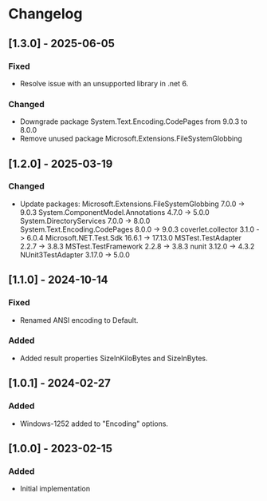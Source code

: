 # Changelog

## [1.3.0] - 2025-06-05
### Fixed
- Resolve issue with an unsupported library in .net 6.
### Changed
- Downgrade package System.Text.Encoding.CodePages from 9.0.3 to 8.0.0
- Remove unused package Microsoft.Extensions.FileSystemGlobbing

## [1.2.0] - 2025-03-19
### Changed
- Update packages:
  Microsoft.Extensions.FileSystemGlobbing  7.0.0  -> 9.0.3
  System.ComponentModel.Annotations        4.7.0  -> 5.0.0
  System.DirectoryServices                 7.0.0  -> 8.0.0
  System.Text.Encoding.CodePages           8.0.0  -> 9.0.3
  coverlet.collector                       3.1.0  -> 6.0.4
  Microsoft.NET.Test.Sdk                   16.6.1 -> 17.13.0
  MSTest.TestAdapter                       2.2.7  -> 3.8.3
  MSTest.TestFramework                     2.2.8  -> 3.8.3
  nunit                                    3.12.0 -> 4.3.2
  NUnit3TestAdapter                        3.17.0 -> 5.0.0

## [1.1.0] - 2024-10-14
### Fixed
- Renamed ANSI encoding to Default.
### Added
- Added result properties SizeInKiloBytes and SizeInBytes.

## [1.0.1] - 2024-02-27
### Added
- Windows-1252 added to "Encoding" options.

## [1.0.0] - 2023-02-15
### Added
- Initial implementation